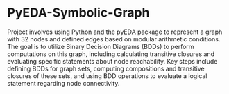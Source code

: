 # PyEDA-Symbolic-Graph

 Project involves using Python and the pyEDA package to represent a graph with 32 nodes and defined edges based on modular arithmetic conditions. The goal is to utilize Binary Decision Diagrams (BDDs) to perform computations on this graph, including calculating transitive closures and evaluating specific statements about node reachability. Key steps include defining BDDs for graph sets, computing compositions and transitive closures of these sets, and using BDD operations to evaluate a logical statement regarding node connectivity.





